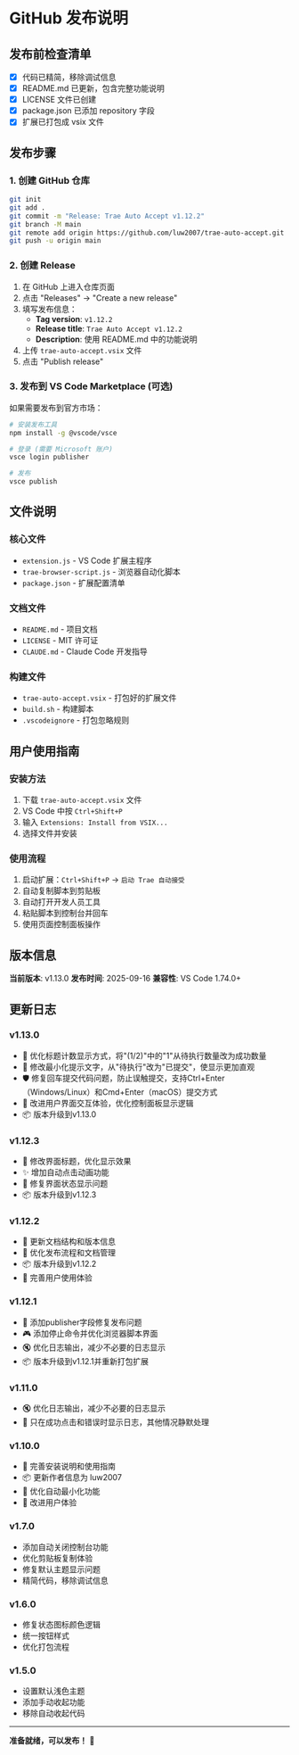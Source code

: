# GitHub 发布说明

## 发布前检查清单

- [x] 代码已精简，移除调试信息
- [x] README.md 已更新，包含完整功能说明
- [x] LICENSE 文件已创建
- [x] package.json 已添加 repository 字段
- [x] 扩展已打包成 vsix 文件

## 发布步骤

### 1. 创建 GitHub 仓库
```bash
git init
git add .
git commit -m "Release: Trae Auto Accept v1.12.2"
git branch -M main
git remote add origin https://github.com/luw2007/trae-auto-accept.git
git push -u origin main
```

### 2. 创建 Release
1. 在 GitHub 上进入仓库页面
2. 点击 "Releases" → "Create a new release"
3. 填写发布信息：
   - **Tag version**: `v1.12.2`
   - **Release title**: `Trae Auto Accept v1.12.2`
   - **Description**: 使用 README.md 中的功能说明
4. 上传 `trae-auto-accept.vsix` 文件
5. 点击 "Publish release"

### 3. 发布到 VS Code Marketplace (可选)
如果需要发布到官方市场：
```bash
# 安装发布工具
npm install -g @vscode/vsce

# 登录 (需要 Microsoft 账户)
vsce login publisher

# 发布
vsce publish
```

## 文件说明

### 核心文件
- `extension.js` - VS Code 扩展主程序
- `trae-browser-script.js` - 浏览器自动化脚本
- `package.json` - 扩展配置清单

### 文档文件
- `README.md` - 项目文档
- `LICENSE` - MIT 许可证
- `CLAUDE.md` - Claude Code 开发指导

### 构建文件
- `trae-auto-accept.vsix` - 打包好的扩展文件
- `build.sh` - 构建脚本
- `.vscodeignore` - 打包忽略规则

## 用户使用指南

### 安装方法
1. 下载 `trae-auto-accept.vsix` 文件
2. VS Code 中按 `Ctrl+Shift+P`
3. 输入 `Extensions: Install from VSIX...`
4. 选择文件并安装

### 使用流程
1. 启动扩展：`Ctrl+Shift+P` → `启动 Trae 自动接受`
2. 自动复制脚本到剪贴板
3. 自动打开开发人员工具
4. 粘贴脚本到控制台并回车
5. 使用页面控制面板操作

## 版本信息

**当前版本**: v1.13.0
**发布时间**: 2025-09-16
**兼容性**: VS Code 1.74.0+

## 更新日志

### v1.13.0
- 🔄 优化标题计数显示方式，将"(1/2)"中的"1"从待执行数量改为成功数量
- 📝 修改最小化提示文字，从"待执行"改为"已提交"，使显示更加直观
- 🛡️ 修复回车提交代码问题，防止误触提交，支持Ctrl+Enter（Windows/Linux）和Cmd+Enter（macOS）提交方式
- 🎨 改进用户界面交互体验，优化控制面板显示逻辑
- 📦 版本升级到v1.13.0

### v1.12.3
- 🎨 修改界面标题，优化显示效果
- ✨ 增加自动点击动画功能
- 🔧 修复界面状态显示问题
- 📦 版本升级到v1.12.3

### v1.12.2
- 📝 更新文档结构和版本信息
- 🔧 优化发布流程和文档管理
- 📦 版本升级到v1.12.2
- 🎯 完善用户使用体验

### v1.12.1
- 🔧 添加publisher字段修复发布问题
- 🎮 添加停止命令并优化浏览器脚本界面
- 🔇 优化日志输出，减少不必要的日志显示
- 📦 版本升级到v1.12.1并重新打包扩展

### v1.11.0
- 🔇 优化日志输出，减少不必要的日志显示
- 🎯 只在成功点击和错误时显示日志，其他情况静默处理

### v1.10.0
- 🎯 完善安装说明和使用指南
- 📦 更新作者信息为 luw2007
- 🔧 优化自动最小化功能
- 📱 改进用户体验

### v1.7.0
- 添加自动关闭控制台功能
- 优化剪贴板复制体验
- 修复默认主题显示问题
- 精简代码，移除调试信息

### v1.6.0
- 修复状态图标颜色逻辑
- 统一按钮样式
- 优化打包流程

### v1.5.0
- 设置默认浅色主题
- 添加手动收起功能
- 移除自动收起代码

---

**准备就绪，可以发布！** 🚀